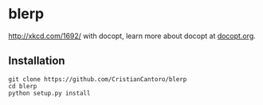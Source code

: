 # blerp

http://xkcd.com/1692/ with docopt, learn more about docopt at [docopt.org](http://docopt.org/).

## Installation

```
git clone https://github.com/CristianCantoro/blerp
cd blerp
python setup.py install
```

